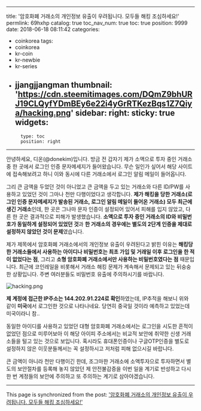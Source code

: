 
---
title: '암호화폐 거래소의 개인정보 유출이 우려됩니다. 모두들 해킹 조심하세요!'
permlink: 69hxhp
catalog: true
toc_nav_num: true
toc: true
position: 9999
date: 2018-06-18 08:11:42
categories:
- coinkorea
tags:
- coinkorea
- kr-coin
- kr-newbie
- kr-series
- jjangjjangman
thumbnail: 'https://cdn.steemitimages.com/DQmZ9bhURJ19CLQyfYDmBEy6e22i4yGrRTKezBqs1Z7Qiya/hacking.png'
sidebar:
    right:
        sticky: true
widgets:
    -
        type: toc
        position: right
---


안녕하세요, 디온(@donekim)입니다. 방금 전 갑자기 제가 소액으로 투자 중인 거래소 중 한 곳에서 로그인 인증 문자메세지가 들어왔습니다. 무슨 일인가 싶어서 해당 사이트에 접속해보려고 하니 이와 동시에 다른 거래소에서 로그인 알림 메일이 들어옵니다. 

그리 큰 금액을 두었던 것이 아니었고 큰 금액을 두고 있는 거래소와 다른 ID/PW를 사용하고 있었던 것이 그마나 천만 다행이었다고 생각합니다. **제가 해킹을 당한 거래소(로그인 인증 문자메세지가 발송된 거래소, 로그인 알림 메일이 들어온 거래소) 모두 최근에 생긴 거래소**인데, 한 곳은 그나마 문자 인증이 설정되어 있어서 피해를 입지 않았고, 다른 한 곳은 결과적으로 피해가 발생했습니다. **소액으로 투자 중인 거래소의 ID와 비밀번호가 동일하게 설정되어 있었던 것**과 **한 거래소의 경우에는 별도의 2단계 인증을 제대로 설정하지 않았던 것이 문제**였습니다. 

제가 제목에서 암호화폐 거래소에서의 개인정보 유출이 우려된다고 밝힌 이유는 **해킹당한 거래소들에서 사용하는 아이디나 비밀번호는 최초 가입 및 거래일 이후 로그인을 한 적이 없었다는 점**, 그리고 **소형 암호화폐 거래소에서만 사용하는 비밀번호였다는 점** 때문입니다. 최근에 코인레일을 비롯해서 거래소 해킹 문제가 계속해서 문제되고 있는 뒤숭숭한 상황입니다. 주변 여러분들도 비밀번호 유출에 주의하시기를 바랍니다. 

![hacking.png](https://cdn.steemitimages.com/DQmZ9bhURJ19CLQyfYDmBEy6e22i4yGrRTKezBqs1Z7Qiya/hacking.png)

**제 계정에 접근한 IP주소는 144.202.91.224로 확인**하였는데, IP추적을 해보니 위와 같이 **미국**에서 로그인한 것으로 나타나네요. 당연히 중국일 것이라 예측하고 있었는데 미국이라니 참..

동일한 아이디를 사용하고 있었던 대형 암호화폐 거래소에서는 로그인을 시도한 흔적이 없었던 점으로 미루어보아 이 해당 아이피 주소에서는 비교적 보안에 취약한 신생 거래소들을 털고 있는 것으로 보입니다. 혹시라도 휴대폰인증이나 구글OTP인증을 별도로 설정하지 않은 이웃분들께서는 꼭 설정하시고 저처럼 피해 없으시길 바랍니다. 

큰 금액이 아니라 천만 다행이긴 한데, 조그마한 거래소에 소액투자으로 투자하면서 별도의 보안절차를 등록해 놓지 않았던 제 안전불감증을 이번 일을 계기로 반성하고 다시 한 번 계정들의 보안에 주의하고 또 주의하는 계기로 삼아야겠습니다.

- - -

This page is synchronized from the post: ['암호화폐 거래소의 개인정보 유출이 우려됩니다. 모두들 해킹 조심하세요!'](https://steemit.com/@donekim/69hxhp)
